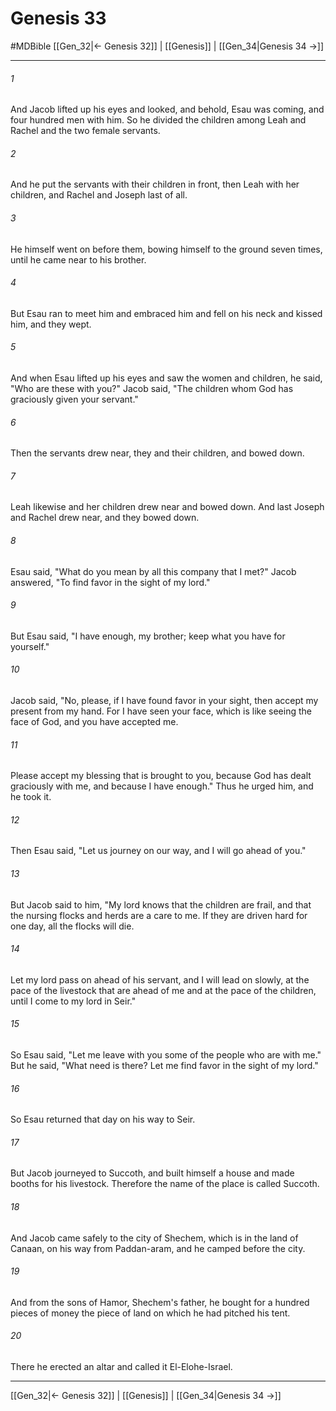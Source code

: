# Genesis 33
#MDBible
[[Gen_32|← Genesis 32]] | [[Genesis]] | [[Gen_34|Genesis 34 →]]

***

###### 1 

And Jacob lifted up his eyes and looked, and behold, Esau was coming, and four hundred men with him. So he divided the children among Leah and Rachel and the two female servants. 

###### 2 

And he put the servants with their children in front, then Leah with her children, and Rachel and Joseph last of all. 

###### 3 

He himself went on before them, bowing himself to the ground seven times, until he came near to his brother. 

###### 4 

But Esau ran to meet him and embraced him and fell on his neck and kissed him, and they wept. 

###### 5 

And when Esau lifted up his eyes and saw the women and children, he said, "Who are these with you?" Jacob said, "The children whom God has graciously given your servant." 

###### 6 

Then the servants drew near, they and their children, and bowed down. 

###### 7 

Leah likewise and her children drew near and bowed down. And last Joseph and Rachel drew near, and they bowed down. 

###### 8 

Esau said, "What do you mean by all this company that I met?" Jacob answered, "To find favor in the sight of my lord." 

###### 9 

But Esau said, "I have enough, my brother; keep what you have for yourself." 

###### 10 

Jacob said, "No, please, if I have found favor in your sight, then accept my present from my hand. For I have seen your face, which is like seeing the face of God, and you have accepted me. 

###### 11 

Please accept my blessing that is brought to you, because God has dealt graciously with me, and because I have enough." Thus he urged him, and he took it. 

###### 12 

Then Esau said, "Let us journey on our way, and I will go ahead of you." 

###### 13 

But Jacob said to him, "My lord knows that the children are frail, and that the nursing flocks and herds are a care to me. If they are driven hard for one day, all the flocks will die. 

###### 14 

Let my lord pass on ahead of his servant, and I will lead on slowly, at the pace of the livestock that are ahead of me and at the pace of the children, until I come to my lord in Seir." 

###### 15 

So Esau said, "Let me leave with you some of the people who are with me." But he said, "What need is there? Let me find favor in the sight of my lord." 

###### 16 

So Esau returned that day on his way to Seir. 

###### 17 

But Jacob journeyed to Succoth, and built himself a house and made booths for his livestock. Therefore the name of the place is called Succoth. 

###### 18 

And Jacob came safely to the city of Shechem, which is in the land of Canaan, on his way from Paddan-aram, and he camped before the city. 

###### 19 

And from the sons of Hamor, Shechem's father, he bought for a hundred pieces of money the piece of land on which he had pitched his tent. 

###### 20 

There he erected an altar and called it El-Elohe-Israel. 

***

[[Gen_32|← Genesis 32]] | [[Genesis]] | [[Gen_34|Genesis 34 →]]
